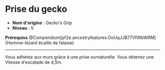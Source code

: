 # Prise du gecko

 * **Nom d'origine** : Gecko's Grip
 * **Niveau** : 5


<p><span id="ctl00_MainContent_DetailedOutput"><strong>Prérequiss</strong> @Compendium[pf2e.ancestryfeatures.OoUqJJB77VfWbWRM]{Homme-lézard écaille de falaise}<br></span></p>
<hr>
<p>Vous adhérez aux murs grâce à une prise surnaturelle. Vous obtenez une Vitesse d'escalade de 4,5m.&nbsp;</p>